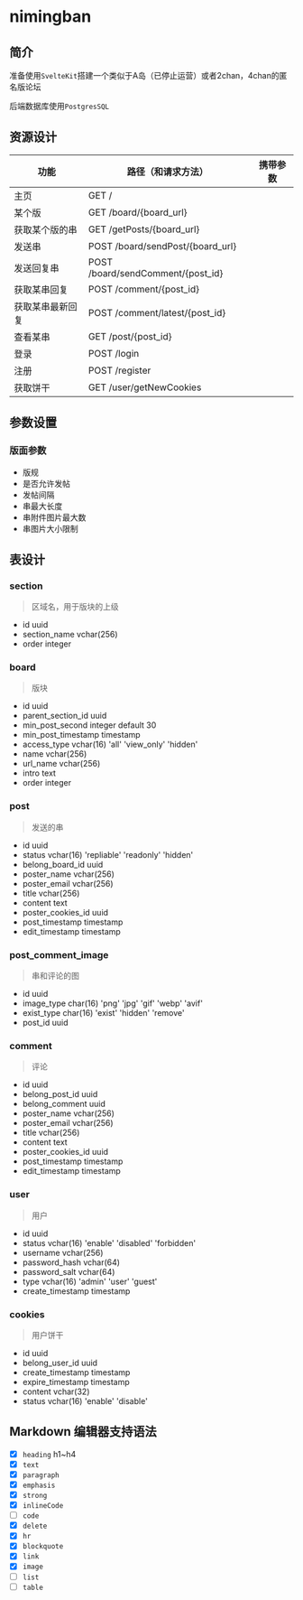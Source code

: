 # nimingban

## 简介

准备使用`SvelteKit`搭建一个类似于A岛（已停止运营）或者2chan，4chan的匿名版论坛

后端数据库使用`PostgresSQL`

## 资源设计

| 功能  | 路径（和请求方法）        | 携带参数 |
| ----  | ---------------         | ------- |
| 主页               | GET /                  |         |
| 某个版             | GET /board/{board_url} |         | 
| 获取某个版的串    | GET /getPosts/{board_url} |         | 
| 发送串           | POST /board/sendPost/{board_url} |    |
| 发送回复串       | POST /board/sendComment/{post_id} |    |
| 获取某串回复     | POST /comment/{post_id} |    |
| 获取某串最新回复  | POST /comment/latest/{post_id} |    |
| 查看某串         | GET /post/{post_id} | |
| 登录            | POST /login | |
| 注册            | POST /register | |
| 获取饼干        | GET /user/getNewCookies | |


## 参数设置

### 版面参数

* 版规
* 是否允许发帖
* 发帖间隔
* 串最大长度
* 串附件图片最大数
* 串图片大小限制

## 表设计

### section 

> 区域名，用于版块的上级

* id uuid
* section_name vchar(256)
* order integer

### board

> 版块

* id uuid
* parent_section_id uuid 
* min_post_second integer default 30
* min_post_timestamp timestamp
* access_type vchar(16) 'all' 'view_only' 'hidden'
* name vchar(256)
* url_name vchar(256)
* intro text
* order integer

### post

> 发送的串

* id uuid
* status vchar(16) 'repliable' 'readonly' 'hidden'
* belong_board_id uuid
* poster_name vchar(256)
* poster_email vchar(256)
* title vchar(256)
* content text
* poster_cookies_id uuid
* post_timestamp timestamp
* edit_timestamp timestamp

### post_comment_image

> 串和评论的图

* id uuid
* image_type char(16) 'png' 'jpg' 'gif' 'webp' 'avif'
* exist_type char(16) 'exist' 'hidden' 'remove'
* post_id uuid

### comment

> 评论

* id uuid
* belong_post_id uuid
* belong_comment uuid
* poster_name vchar(256)
* poster_email vchar(256)
* title vchar(256)
* content text
* poster_cookies_id uuid
* post_timestamp timestamp
* edit_timestamp timestamp

### user

> 用户

* id uuid
* status vchar(16) 'enable' 'disabled' 'forbidden'
* username vchar(256)
* password_hash vchar(64)
* password_salt vchar(64)
* type vchar(16) 'admin' 'user' 'guest'
* create_timestamp timestamp

### cookies

> 用户饼干

* id uuid
* belong_user_id uuid
* create_timestamp timestamp
* expire_timestamp timestamp
* content vchar(32)
* status vchar(16) 'enable' 'disable' 

## Markdown 编辑器支持语法

* [x] `heading` h1~h4
* [x] `text` 
* [x] `paragraph`
* [x] `emphasis`
* [x] `strong`
* [x] `inlineCode`
* [ ] `code`
* [x] `delete`
* [x] `hr`
* [x] `blockquote`
* [x] `link`
* [x] `image`
* [ ] `list`
* [ ] `table`